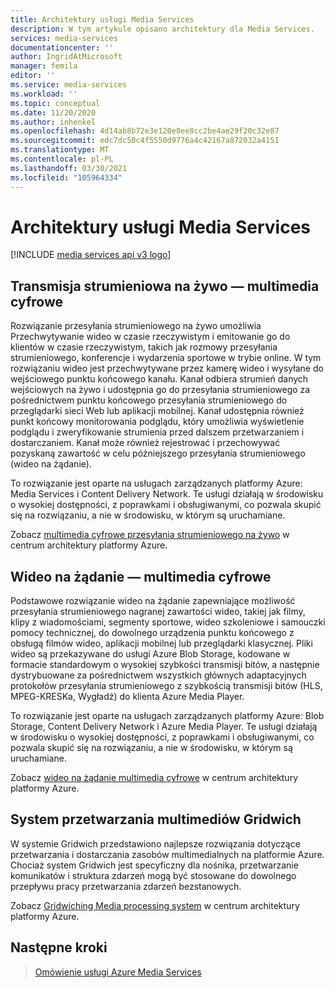 ```yaml
---
title: Architektury usługi Media Services
description: W tym artykule opisano architektury dla Media Services.
services: media-services
documentationcenter: ''
author: IngridAtMicrosoft
manager: femila
editor: ''
ms.service: media-services
ms.workload: ''
ms.topic: conceptual
ms.date: 11/20/2020
ms.author: inhenkel
ms.openlocfilehash: 4d14ab8b72e3e120e8ee8cc2be4ae29f20c32e87
ms.sourcegitcommit: edc7dc50c4f5550d9776a4c42167a872032a4151
ms.translationtype: MT
ms.contentlocale: pl-PL
ms.lasthandoff: 03/30/2021
ms.locfileid: "105964334"
---
```

# <a name="media-services-architectures"></a>Architektury usługi Media Services

[!INCLUDE [media services api v3 logo](./includes/v3-hr.md)]

## <a name="live-streaming-digital-media"></a>Transmisja strumieniowa na żywo — multimedia cyfrowe

Rozwiązanie przesyłania strumieniowego na żywo umożliwia Przechwytywanie wideo w czasie rzeczywistym i emitowanie go do klientów w czasie rzeczywistym, takich jak rozmowy przesyłania strumieniowego, konferencje i wydarzenia sportowe w trybie online. W tym rozwiązaniu wideo jest przechwytywane przez kamerę wideo i wysyłane do wejściowego punktu końcowego kanału. Kanał odbiera strumień danych wejściowych na żywo i udostępnia go do przesyłania strumieniowego za pośrednictwem punktu końcowego przesyłania strumieniowego do przeglądarki sieci Web lub aplikacji mobilnej. Kanał udostępnia również punkt końcowy monitorowania podglądu, który umożliwia wyświetlenie podglądu i zweryfikowanie strumienia przed dalszem przetwarzaniem i dostarczaniem. Kanał może również rejestrować i przechowywać pozyskaną zawartość w celu późniejszego przesyłania strumieniowego (wideo na żądanie).

To rozwiązanie jest oparte na usługach zarządzanych platformy Azure: Media Services i Content Delivery Network. Te usługi działają w środowisku o wysokiej dostępności, z poprawkami i obsługiwanymi, co pozwala skupić się na rozwiązaniu, a nie w środowisku, w którym są uruchamiane.

Zobacz [multimedia cyfrowe przesyłania strumieniowego na żywo](/azure/architecture/solution-ideas/articles/digital-media-live-stream) w centrum architektury platformy Azure.

## <a name="video-on-demand-digital-media"></a>Wideo na żądanie — multimedia cyfrowe

Podstawowe rozwiązanie wideo na żądanie zapewniające możliwość przesyłania strumieniowego nagranej zawartości wideo, takiej jak filmy, klipy z wiadomościami, segmenty sportowe, wideo szkoleniowe i samouczki pomocy technicznej, do dowolnego urządzenia punktu końcowego z obsługą filmów wideo, aplikacji mobilnej lub przeglądarki klasycznej. Pliki wideo są przekazywane do usługi Azure Blob Storage, kodowane w formacie standardowym o wysokiej szybkości transmisji bitów, a następnie dystrybuowane za pośrednictwem wszystkich głównych adaptacyjnych protokołów przesyłania strumieniowego z szybkością transmisji bitów (HLS, MPEG-KRESKa, Wygładź) do klienta Azure Media Player.

To rozwiązanie jest oparte na usługach zarządzanych platformy Azure: Blob Storage, Content Delivery Network i Azure Media Player. Te usługi działają w środowisku o wysokiej dostępności, z poprawkami i obsługiwanymi, co pozwala skupić się na rozwiązaniu, a nie w środowisku, w którym są uruchamiane.

Zobacz [wideo na żądanie multimedia cyfrowe](/azure/architecture/solution-ideas/articles/digital-media-video) w centrum architektury platformy Azure.

## <a name="gridwich-media-processing-system"></a>System przetwarzania multimediów Gridwich

W systemie Gridwich przedstawiono najlepsze rozwiązania dotyczące przetwarzania i dostarczania zasobów multimedialnych na platformie Azure. Chociaż system Gridwich jest specyficzny dla nośnika, przetwarzanie komunikatów i struktura zdarzeń mogą być stosowane do dowolnego przepływu pracy przetwarzania zdarzeń bezstanowych.

Zobacz [Gridwiching Media processing system](/azure/architecture/reference-architectures/media-services/gridwich-architecture) w centrum architektury platformy Azure.

## <a name="next-steps"></a>Następne kroki

> [Omówienie usługi Azure Media Services](media-services-overview.md)